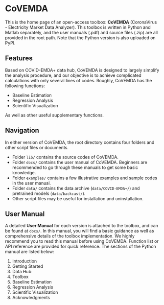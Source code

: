 # CoVEMDA

This is the home page of an open-access toolbox: **CoVEMDA** (CoronaVirus - Electricity Market Data Analyzer). This toolbox is written in Python and Matlab separately, and the user manuals (.pdf) and source files (.zip) are all provided in the root path. Note that the Python version is also uploaded on PyPI.
 

## Features
 
Based on COVID-EMDA+ data hub, CoVEMDA is designed to largely simplify the analysis procedure, and our objective is to achieve complicated calculations with only several lines of codes. Roughly, CoVEMDA has the following functions:

- Baseline Estimation
- Regression Analysis
- Scientific Visualization

As well as other useful supplementary functions.


## Navigation

In either version of CoVEMDA, the root directory contains four folders and other script files or documents. 

- Folder `lib/` contains the source codes of CoVEMDA.
- Folder `docs/` contains the user manual of CoVEMDA. Beginners are recommended to go through these manuals to get some basic knowledge.
- Folder `examples/` contains a few illustrative examples and sample codes in the user manual.
- Folder `data/` contains the data archive (`data/COVID-EMDA+/`) and pretrained models (`data/backcast/`).
- Other script files may be useful for installation and uninstallation.


## User Manual

A detailed **User Manual** for each version is attached to the toolbox, and can be found at `docs/`. In this manual, you will find a basic guidance as well as comprehensive details of the toolbox implementation. We highly recommend you to read this manual before using CoVEMDA. Function list or API reference are provided for quick reference. The sections of the Python manual are listed below:

1. Introduction
2. Getting Started
3. Data Hub
4. Toolbox
5. Baseline Estimation
6. Regression Analysis
7. Scientific Visualization
8. Acknowledgments
